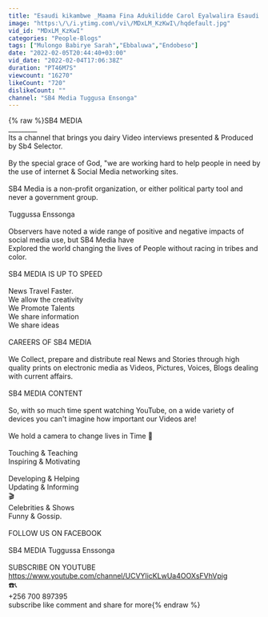 ```yaml
---
title: "Esaudi kikambwe _Maama Fina Adukilidde Carol Eyalwalira Esaudi _Alabudde Ebe Saudi"
image: "https:\/\/i.ytimg.com\/vi\/MDxLM_KzKwI\/hqdefault.jpg"
vid_id: "MDxLM_KzKwI"
categories: "People-Blogs"
tags: ["Mulongo Babirye Sarah","Ebbaluwa","Endobeso"]
date: "2022-02-05T20:44:40+03:00"
vid_date: "2022-02-04T17:06:38Z"
duration: "PT46M7S"
viewcount: "16270"
likeCount: "720"
dislikeCount: ""
channel: "SB4 Media Tuggusa Ensonga"
---
```

{% raw %}SB4 MEDIA<br />_________<br />Its a channel that brings you dairy Video interviews presented &amp; Produced by Sb4 Selector.<br /><br />By the special grace of God, &quot;we are working hard to help people in need by the use of internet &amp; Social Media networking sites.<br /><br />SB4 Media is a non-profit organization, or either political party tool and never a government group.<br /><br />Tuggussa Enssonga<br /><br />Observers have noted a wide range of positive and negative impacts of social media use, but SB4 Media have<br />Explored the world changing the lives of People without racing in tribes and color.<br /><br />SB4 MEDIA IS UP TO SPEED<br /><br />News Travel Faster.<br />We allow the creativity <br />We Promote Talents<br />We share information<br />We share ideas<br /><br />CAREERS OF SB4 MEDIA<br /><br />We Collect, prepare and distribute real News and Stories through high quality prints on electronic media as Videos, Pictures, Voices, Blogs dealing with current affairs.<br /><br />SB4 MEDIA CONTENT<br /><br />So, with so much time spent watching YouTube, on a wide variety of devices you can't imagine how important our Videos are! <br /><br /> We hold a camera to  change lives in Time 🎥<br /><br />Touching &amp; Teaching<br />Inspiring &amp; Motivating<br /><br />Developing &amp; Helping<br />Updating &amp; Informing <br />🎬<br />Celebrities &amp; Shows<br />Funny &amp; Gossip.<br /><br />FOLLOW US ON FACEBOOK <br /><br /> SB4 MEDIA Tuggussa Enssonga <br /><br />SUBSCRIBE ON YOUTUBE<br /><a rel="nofollow" target="blank" href="https://www.youtube.com/channel/UCVYlicKLwUa4OOXsFVhVpig">https://www.youtube.com/channel/UCVYlicKLwUa4OOXsFVhVpig</a><br />☎️📞<br />+256 700 897395<br />subscribe like comment and share for more{% endraw %}
